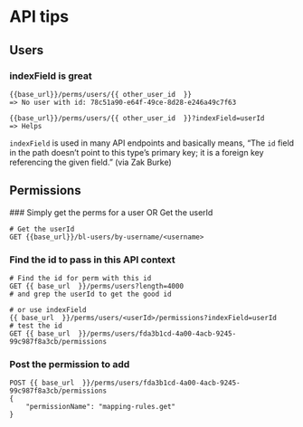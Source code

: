 # API tips

## Users

### indexField is great

```
{{base_url}}/perms/users/{{ other_user_id  }} 
=> No user with id: 78c51a90-e64f-49ce-8d28-e246a49c7f63
```

```
{{base_url}}/perms/users/{{ other_user_id  }}?indexField=userId 
=> Helps
```

`indexField` is used in many API endpoints and basically means, “The `id` field in the path doesn’t point to this type’s primary key; it is a foreign key referencing the given field.” (via Zak Burke)

## Permissions

### Simply get the perms for a user OR Get the userId

```
# Get the userId
GET {{base_url}}/bl-users/by-username/<username> 
```

### Find the id to pass in this API context
```
# Find the id for perm with this id
GET {{ base_url  }}/perms/users?length=4000
# and grep the userId to get the good id
```
```
# or use indexField
{{ base_url  }}/perms/users/<userId>/permissions?indexField=userId
# test the id 
GET {{ base_url  }}/perms/users/fda3b1cd-4a00-4acb-9245-99c987f8a3cb/permissions

```
### Post the permission to add

```
POST {{ base_url  }}/perms/users/fda3b1cd-4a00-4acb-9245-99c987f8a3cb/permissions
{
	"permissionName": "mapping-rules.get"
}
```

